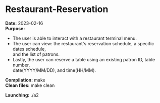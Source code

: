 # Restaurant-Reservation

   **Date:**   2023-02-16  
**Purpose:**   
- The user is able to interact with a restaurant terminal menu.  
- The user can view: the restaurant's reservation schedule, a specific dates schedule,  
  and the list of patrons.
- Lastly, the user can reserve a table using an existing patron ID, table number,  
  date(YYYY/MM/DD), and time(HH/MM).
             
**Compilation:**   make  
**Clean files:**   make clean

**Launching:**     ./a2

